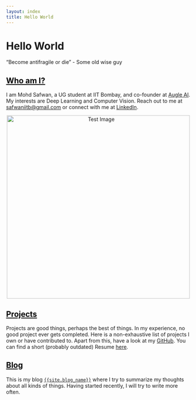 ```yaml
---
layout: index
title: Hello World
---
```

# Hello World

<p class="message">
    “Become antifragile or die” - Some old wise guy
</p>

<h2><a href="./about" style="color: #000000">Who am I?</a></h2>    

I am Mohd Safwan, a UG student at IIT Bombay, and co-founder at [Augle AI](https://augle.ai). My interests are Deep Learning and Computer Vision. Reach out to me at [safwaniitb@gmail.com](mailto:safwaniitb@gmail.com) or connect with me at  [LinkedIn](https://www.linkedin.com/in/safwankdb/).

<!-- ![Safwan's GitHub stats](https://github-readme-stats.vercel.app/api?username=safwankdb&theme=dracula) -->

<div align='center'>
   <img src="https://github-readme-stats.vercel.app/api?username=safwankdb&theme=dracula" alt="Test Image" align='center' width="500"/>
</div>

<h2><a href="./projects" style="color: #000000">Projects</a></h2>    

Projects are good things, perhaps the best of things. In my experience, no good project ever gets completed. Here is a non-exhaustive list of projects I own or have contributed to. Apart from this, have a look at my [GitHub](https://github.com/safwankdb). You can find a short (probably outdated) Resume [here](./Resume.pdf).

<h2><a href="./blog" style="color: #000000">Blog</a></h2>    

This is my blog [```{{site.blog_name}}```](./blog) where I try to summarize my thoughts about all kinds of things. Having started recently, I will try to write more often.
